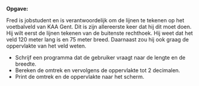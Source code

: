 **Opgave:**

Fred is jobstudent en is verantwoordelijk om de lijnen te tekenen op het voetbalveld van KAA Gent. Dit is zijn allereerste keer dat hij dit moet doen. 
Hij wilt eerst de lijnen tekenen van de buitenste rechthoek.
Hij weet dat het veld 120 meter lang is en 75 meter breed.
Daarnaast zou hij ook graag de oppervlakte van het veld weten.

* Schrijf een programma dat de gebruiker vraagt naar de lengte en de breedte. 
* Bereken de omtrek en vervolgens de oppervlakte tot 2 decimalen. 
* Print de omtrek en de oppervlakte naar het scherm. 
